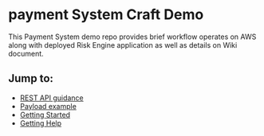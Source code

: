# payment System Craft Demo
This Payment System demo repo provides brief workflow operates on AWS along with deployed Risk Engine application as well as details on Wiki document.


## Jump to:
- [REST API guidance](#REST-API-guidance)
- [Payload example](#Payload-example)
- [Getting Started](#Getting-Started)
- [Getting Help](#Getting-Help)

